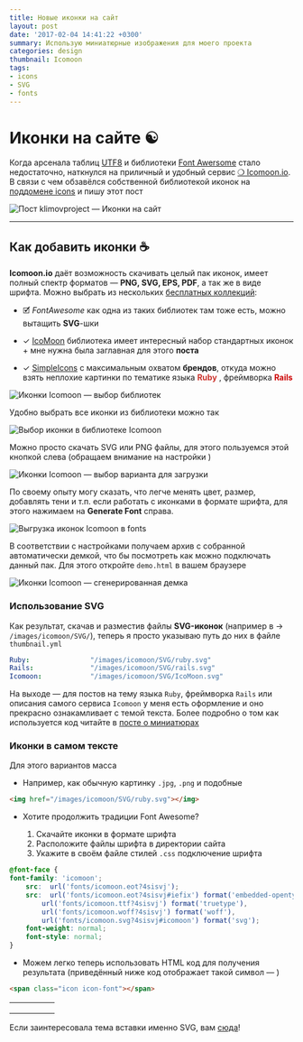 ```yaml
---
title: Новые иконки на сайт
layout: post
date: '2017-02-04 14:41:22 +0300'
summary: Использую миниатюрные изображения для моего проекта
categories: design
thumbnail: Icomoon
tags:
- icons
- SVG
- fonts
---
```

# Иконки на сайте ☯

Когда арсенала таблиц [UTF8][15] и библиотеки [Font Awersome][1] стало недостаточно, наткнулся на приличный и удобный сервис [❍ Icomoon.io][2]. В связи с чем обзавёлся собственной библиотекой иконок на [поддомене icons][7] и пишу этот пост

![Пост klimovproject — Иконки на сайт ][6]

----------

## Как добавить иконки ☕

<span class="icon icon-IcoMoon"></span> **Icomoon.io** даёт возможность скачивать целый пак иконок, имеет полный спектр форматов — **PNG, SVG, EPS, PDF**, а так же в виде шрифта. Можно выбрать из нескольких [бесплатных коллекций][5]:

- 🗹 *FontAwesome* как одна из таких библиотек там тоже есть, можно вытащить **SVG**-шки

- ✓ [IcoMoon][4] библиотека имеет интересный набор стандартных иконок + мне нужна была заглавная для этого <span class="icon icon-point-up"></span> **поста**

- ✓ [SimpleIcons][3] с максимальным охватом **брендов**, откуда можно взять неплохие картинки по тематике языка <span class="icon icon-ruby"></span> <span style="color: #cc342d">**Ruby**</span> , фреймворка <span class="icon icon-rails"></span> <span style="color: #c00">**Rails**</span>

![Иконки Icomoon — выбор библиотек][8]

Удобно выбрать все иконки из библиотеки можно так

![Выбор иконки в библиотеке Icomoon][10]

Можно просто скачать SVG или PNG файлы, для этого пользуемся этой кнопкой слева (обращаем внимание на настройки <i class="fas fa-cog"></i>)

![Иконки Icomoon — выбор варианта для загрузки][11]

По своему опыту могу сказать, что легче менять цвет, размер, добавлять тени и т.п. если работать с иконками в формате шрифта, для этого нажимаем на <span class="icon icon-font"></span>**Generate Font** справа.

![Выгрузка иконок Icomoon в fonts][9]

В соответствии с настройками получаем архив с собранной автоматически демкой, что бы посмотреть как можно подключать данный пак. Для этого откройте `demo.html` в вашем браузере

![Иконки Icomoon — сгенерированная демка][12]

### Использование SVG <span class="icon icon-svg"></span>

Как результат, скачав и разместив файлы <span class="icon icon-svg"></span> **SVG-иконок** (например в →  `/images/icomoon/SVG/`), теперь я просто указываю путь до них в файле `thumbnail.yml`

```yml
Ruby:               "/images/icomoon/SVG/ruby.svg"
Rails:              "/images/icomoon/SVG/rails.svg"
Icomoon:            "/images/icomoon/SVG/IcoMoon.svg"
```

На выходе — для постов на тему языка `Ruby`, фреймворка `Rails` или описания самого сервиса `Icomoon` у меня есть оформление и оно прекрасно ознакамливает с темой текста.
Более подробно о том как используется код читайте в <span class="icon icomoon-images"></span> [посте о миниатюрах][16]

### Иконки в самом тексте

Для этого вариантов масса

- Например, как обычную картинку `.jpg`, `.png` и подобные

```html
<img href="/images/icomoon/SVG/ruby.svg"></img>
```

- Хотите продолжить традиции Font Awesome?

    1. Скачайте иконки в формате шрифта
    2. Расположите файлы шрифта в директории сайта
    3. Укажите в своём файле стилей `.css` подключение шрифта

```css
@font-face {
font-family: 'icomoon';
    src:  url('fonts/icomoon.eot?4sisvj');
    src:  url('fonts/icomoon.eot?4sisvj#iefix') format('embedded-opentype'),
        url('fonts/icomoon.ttf?4sisvj') format('truetype'),
        url('fonts/icomoon.woff?4sisvj') format('woff'),
        url('fonts/icomoon.svg?4sisvj#icomoon') format('svg');
    font-weight: normal;
    font-style: normal;
}
```

- Можем легко теперь использовать HTML код для получения результата (приведённый ниже код отображает такой символ — <span class="icon icon-font"></span>)

```html
<span class="icon icon-font"></span>
```

<table>
    <tr>
        <td><span class="icon icon-git2"></span></td>
        <td><span class="icon icon-adobeillustrator"></span></td>
        <td><span class="icon icon-dribbble2"></span></td>
        <td><span class="icon icon-dropbox2"></span></td>
        <td><span class="icon icon-docker"></span></td>
    </tr>
    <tr>
        <td><span class="icon icon-html5"></span></td>
        <td><span class="icon icon-jekyll"></span></td>
        <td><span class="icon icon-jquery"></span></td>
        <td><span class="icon icon-mozillafirefox"></span></td>
        <td><span class="icon icon-yandex"></span></td>
    </tr>
    <tr>
        <td><span class="icon icon-ubuntu"></span></td>
        <td><span class="icon icon-unsplash"></span></td>
        <td><span class="icon icon-vimeo3"></span></td>
        <td><span class="icon icon-joomla2"></span></td>
        <td><span class="icon icon-dropbox2"></span></td>
    </tr>
</table>

Если заинтересовала тема вставки именно SVG, вам [сюда][17]!

[1]: https://fontawesome.com/icons?d=gallery&m=free
[2]: https://icomoon.io/
[3]: https://simpleicons.org/
[4]: https://icomoon.io/#preview-free
[5]: https://icomoon.io/app/#/select/library
[6]: http://images.klimovproject.ru/post-hero/icons-on-site.jpg
[7]: http://icons.klimovproject.ru/icomoon_icons/
[8]: https://image.prntscr.com/image/e4C1nGfVTDWt9KqP7A3h9g.png
[9]: https://image.prntscr.com/image/P4ndd8f8Q_WKFcVBE1Bc-g.png
[10]: https://image.prntscr.com/image/Bknnkqz_TruVBSBycA6bTg.png
[11]: https://image.prntscr.com/image/VIMoNb7LScG63JuttBhF1Q.png
[12]: https://image.prntscr.com/image/AVtDpnkURFq_5AtuxQUdqg.png
[15]: https://www.utf8icons.com/
[16]: /jekyll/2017/02/04/using-thumbnails/
[17]: /design/2017/02/06/SVG-usage/
[18]: http://images.klimovproject.ru/post-hero/brands.png